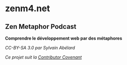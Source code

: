 # zenm4.net
## Zen Metaphor Podcast

**Comprendre le développement web par des métaphores**

_CC-BY-SA 3.0 par Sylvain Abélard_

_Ce projet suit la [Contributor Covenant](http://contributor-covenant.org)_
